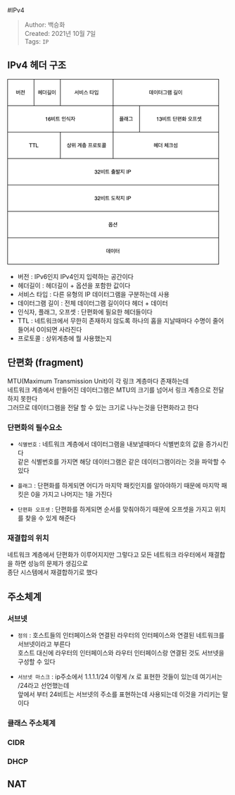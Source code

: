 #IPv4
>Author: 백승화  
>Created: 2021년 10월 7일  
>Tags: `IP`

## IPv4 헤더 구조
![ipv4](../image/ipv4.png)

- 버전 : IPv6인지 IPv4인지 입력하는 공간이다
- 헤더길이 : 헤더길이 + 옵션을 포함한 값이다
- 서비스 타입 : 다른 유형의 IP 데이터그램을 구분하는데 사용
- 데이터그램 길이 : 전체 데이터그램 길이이다 헤더 + 데이터
- 인식자, 플래그, 오프셋 : 단편화에 필요한 헤더들이다
- TTL : 네트워크에서 무한히 존재하지 않도록 하나의 홉을 지날때마다 수명이 줄어들어서 0이되면 사라진다
- 프로토콜 : 상위계층에 뭘 사용했는지

## 단편화 (fragment)
MTU(Maximum Transmission Unit)이 각 링크 계층마다 존재하는데  
네트워크 계층에서 만들어진 데이터그램은 MTU의 크기를 넘어서 링크 계층으로 전달하지 못한다  
그러므로 데이터그램을 전달 할 수 있는 크기로 나누는것을 단편화라고 한다  

### 단편화의 필수요소
- `식별번호` : 네트워크 계층에서 데이터그램을 내보낼때마다 식별번호의 값을 증가시킨다  
    같은 식별번호를 가지면 해당 데이터그램은 같은 데이터그램이라는 것을 파악할 수 있다
- `플래그` : 단편화를 하게되면 어디가 마지막 패킷인지를 알아야하기 때문에 마지막 패킷은 0을 가지고 나머지는 1을 가진다  

- `단편화 오프셋` : 단편화를 하게되면 순서를 맞춰야하기 때문에 오프셋을 가지고 위치를 찾을 수 있게 해준다  

### 재결합의 위치
네트워크 계층에서 단편화가 이루어지지만 그렇다고 모든 네트워크 라우터에서 재결합을 하면 성능의 문제가 생김으로  
종단 시스템에서 재결합하기로 했다  

## 주소체계

### 서브넷
- `정의` : 호스트들의 인터페이스와 연결된 라우터의 인터페이스와 연결된 네트워크를 서브넷이라고 부른다  
        호스트 대신에 라우터의 인터페이스와 라우터 인터페이스랑 연결된 것도 서브넷을 구성할 수 있다
  
- `서브넷 마스크` : ip주소에서 1.1.1.1/24 이렇게 /x 로 표현한 것들이 있는데 여기서는 /24라고 선언했는데  
    앞에서 부터 24비트는 서브넷의 주소를 표현하는데 사용되는데 이것을 가리키는 말이다  
  


### 클래스 주소체계

### CIDR

### DHCP

## NAT